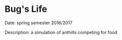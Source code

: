 # Bug's Life

Date: spring semester 2016/2017

Description: a simulation of anthills competing for food

# 
